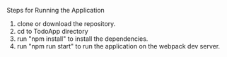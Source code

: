 Steps for Running the Application 

1. clone or download the repository.
2. cd to TodoApp directory 
3. run "npm install" to install the dependencies.
4. run "npm run start" to run the application on the webpack dev server.
 
